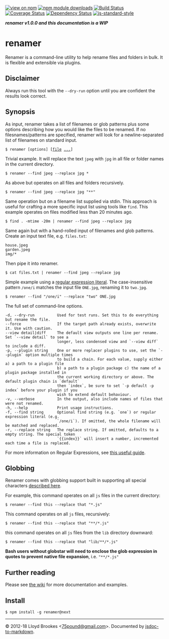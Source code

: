 [![view on npm](http://img.shields.io/npm/v/renamer/next.svg)](https://www.npmjs.org/package/renamer)
[![npm module downloads](http://img.shields.io/npm/dt/renamer.svg)](https://www.npmjs.org/package/renamer)
[![Build Status](https://travis-ci.org/75lb/renamer.svg?branch=next)](https://travis-ci.org/75lb/renamer?branch=next)
[![Coverage Status](https://coveralls.io/repos/github/75lb/renamer/badge.svg?branch=next)](https://coveralls.io/github/75lb/renamer?branch=next)
[![Dependency Status](https://david-dm.org/75lb/renamer.svg)](https://david-dm.org/75lb/renamer)
[![js-standard-style](https://img.shields.io/badge/code%20style-standard-brightgreen.svg)](https://github.com/feross/standard)

***renamer v1.0.0 and this documentation is a WIP***

# renamer
Renamer is a command-line utility to help rename files and folders in bulk. It is flexible and extensible via plugins.

## Disclaimer

Always run this tool with the `--dry-run` option until you are confident the results look correct.

## Synopsis

As input, renamer takes a list of filenames or glob patterns plus some options describing how you would like the files to be renamed. If no filesnames/patterns are specified, renamer will look for a newline-separated list of filenames on standard input.

<pre><code>$ renamer [options] [<u>file</u> <u>...</u>]
</pre></code>

Trivial example. It will replace the text `jpeg` with `jpg` in all file or folder names in the current directory.

```
$ renamer --find jpeg --replace jpg *
```

As above but operates on all files and folders recursively.

```
$ renamer --find jpeg --replace jpg "**"
```

Same operation but on a filename list supplied via stdin. This approach is useful for crafting a more specific input list using tools like `find`. This example operates on files modified less than 20 minutes ago.

```
$ find . -mtime -20m | renamer --find jpeg --replace jpg
```

Same again but with a hand-rolled input of filenames and glob patterns. Create an input text file, e.g. `files.txt`:

```
house.jpeg
garden.jpeg
img/*
```

Then pipe it into renamer.

```
$ cat files.txt | renamer --find jpeg --replace jpg
```

Simple example using a [regular expression literal](https://developer.mozilla.org/en-US/docs/Web/JavaScript/Guide/Regular_Expressions). The case-insensitive pattern `/one/i` matches the input file `ONE.jpg`, renaming it to `two.jpg`.

```
$ renamer --find "/one/i" --replace "two" ONE.jpg
```

The full set of command-line options.

```
-d, --dry-run          Used for test runs. Set this to do everything but rename the file.
--force                If the target path already exists, overwrite it. Use with caution.
--view detail|diff     The default view outputs one line per rename. Set `--view detail` to see a
                       longer, less condensed view and `--view diff` to include a diff.
-p, --plugin string    One or more replacer plugins to use, set the `--plugin` option multiple times
                       to build a chain. For each value, supply either a) a path to a plugin file
                       b) a path to a plugin package c) the name of a plugin package installed in
                       the current working directory or above. The default plugin chain is `default`
                       then `index`, be sure to set `-p default -p index` before your plugin if you
                       wish to extend default behaviour.
-v, --verbose          In the output, also include names of files that were not renamed.
-h, --help             Print usage instructions.
-f, --find string      Optional find string (e.g. `one`) or regular expression literal (e.g.
                       `/one/i`). If omitted, the whole filename will be matched and replaced.
-r, --replace string   The replace string. If omitted, defaults to a empty string. The special token
                       `{{index}}` will insert a number, incremented each time a file is replaced.
```

For more information on Regular Expressions, see [this useful guide](https://developer.mozilla.org/en/docs/Web/JavaScript/Guide/Regular_Expressions).

## Globbing

Renamer comes with globbing support built in supporting all special characters [described here](https://github.com/isaacs/node-glob#glob-primer).

For example, this command operates on all `js` files in the current directory:

```
$ renamer --find this --replace that "*.js"
```

This command operates on all `js` files, recursively:

```
$ renamer --find this --replace that "**/*.js"
```

this command operates on all `js` files from the `lib` directory downward:

```
$ renamer --find this --replace that "lib/**/*.js"
```

**Bash users without globstar will need to enclose the glob expression in quotes to prevent native file expansion**, i.e. `"**/*.js"`

## Further reading

Please see [the wiki](https://github.com/75lb/renamer/wiki) for more documentation and examples.

## Install

```
$ npm install -g renamer@next
```

* * *

&copy; 2012-18 Lloyd Brookes \<75pound@gmail.com\>. Documented by [jsdoc-to-markdown](https://github.com/75lb/jsdoc-to-markdown).
